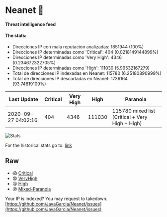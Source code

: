 # Neanet :hocho:
#### Threat intelligence feed
#### The stats:

- Direcciones IP con mala reputacion analizadas: 1851944 (100%)
- Direcciones IP determinadas como 'Critical':  404 (0.0218149144899%)
- Direcciones IP determinadas como 'Very High':  4346 (0.234672322705%)
- Direcciones IP determinadas como 'High':  111030 (5.99532167279)
- Total de direcciones IP indexadas en Neanet:  115780 (6.25180890999%)
- Total de direcciones IP descartadas en Neanet:  1736164 (93.74819109%)

| Last Update | Critical | Very High | High | Paranoia |
| --- | --- | --- | --- | --- |
| 2020-09-27 04:02:16 | 404 | 4346 | 111030 | 115780 mixed list (Critical + Very High + High)|

![Stats](https://docs.google.com/spreadsheets/d/e/2PACX-1vSnaNMIXVabIpDJjufMlzH7poXnshF3mgd8Is1g9ytUEzVsP5my4Trn8f-xkoLLQ38xpL3HtmUexLo6/pubchart?oid=501124687&format=image)

For the historical stats go to: [link](/stats.csv)
## Raw
- :scream: [Critical](https://raw.githubusercontent.com/JavaGarcia/Neanet/master/blacklists/neanet_critical.txt)
- :fearful: [VeryHigh](https://raw.githubusercontent.com/JavaGarcia/Neanet/master/blacklists/neanet_veryHigh.txtt)
- :frowning: [High](https://raw.githubusercontent.com/JavaGarcia/Neanet/master/blacklists/neanet_high.txt)
- :dizzy_face: [Mixed-Paranoia](https://raw.githubusercontent.com/JavaGarcia/Neanet/master/blacklists/neanet_all.txt)


Your IP is indexed? You may request to takedown. [https://github.com/JavaGarcia/Neanet/issues](https://github.com/JavaGarcia/Neanet/issues)



















































































































































































































































































































































































































































































































































































































































































































































































































































































































































































































































































